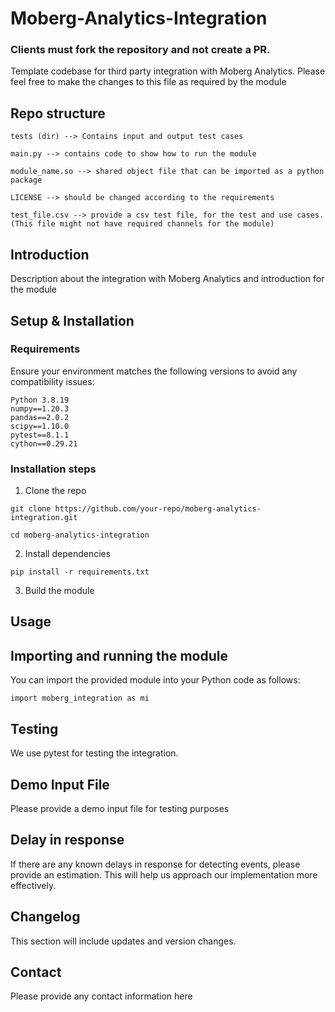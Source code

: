 # Moberg-Analytics-Integration

### Clients must fork the repository and not create a PR. 

Template codebase for third party integration with Moberg Analytics. Please feel free to make the changes to this file as required by the module

## Repo structure

```
tests (dir) --> Contains input and output test cases

main.py --> contains code to show how to run the module

module_name.so --> shared object file that can be imported as a python package

LICENSE --> should be changed according to the requirements

test_file.csv --> provide a csv test file, for the test and use cases. (This file might not have required channels for the module)

```

## Introduction

Description about the integration with Moberg Analytics and introduction for the module

## Setup & Installation

### Requirements

Ensure your environment matches the following versions to avoid any compatibility issues:
```
Python 3.8.19
numpy==1.20.3
pandas==2.0.2
scipy==1.10.0
pytest==8.1.1
cython==0.29.21
```

### Installation steps

1. Clone the repo

```
git clone https://github.com/your-repo/moberg-analytics-integration.git
```
```
cd moberg-analytics-integration
```

2. Install dependencies

```
pip install -r requirements.txt
```

3. Build the module


## Usage

## Importing and running the module
You can import the provided module into your Python code as follows:
```
import moberg_integration as mi
```

## Testing
We use pytest for testing the integration.

## Demo Input File
Please provide a demo input file for testing purposes

## Delay in response
If there are any known delays in response for detecting events, please provide an estimation. This will help us approach our implementation more effectively.

## Changelog
This section will include updates and version changes.


## Contact
Please provide any contact information here
